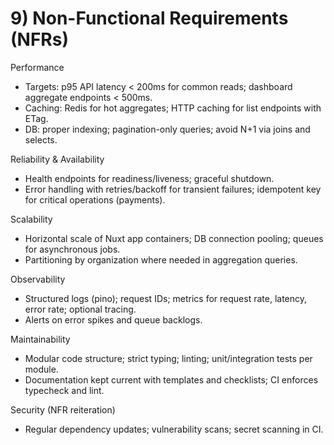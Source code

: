 # 9) Non-Functional Requirements (NFRs)

Performance
- Targets: p95 API latency < 200ms for common reads; dashboard aggregate endpoints < 500ms.
- Caching: Redis for hot aggregates; HTTP caching for list endpoints with ETag.
- DB: proper indexing; pagination-only queries; avoid N+1 via joins and selects.

Reliability & Availability
- Health endpoints for readiness/liveness; graceful shutdown.
- Error handling with retries/backoff for transient failures; idempotent key for critical operations (payments).

Scalability
- Horizontal scale of Nuxt app containers; DB connection pooling; queues for asynchronous jobs.
- Partitioning by organization where needed in aggregation queries.

Observability
- Structured logs (pino); request IDs; metrics for request rate, latency, error rate; optional tracing.
- Alerts on error spikes and queue backlogs.

Maintainability
- Modular code structure; strict typing; linting; unit/integration tests per module.
- Documentation kept current with templates and checklists; CI enforces typecheck and lint.

Security (NFR reiteration)
- Regular dependency updates; vulnerability scans; secret scanning in CI.
